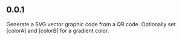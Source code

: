 ## 0.0.1

Generate a SVG vector graphic code from a QR code.
Optionally set [colorA] and [colorB] for a gradient color.
